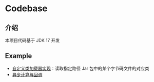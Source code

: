 # Codebase
## 介绍
本项目代码基于 JDK 17 开发
## Example
- [自定义类加载器实现](/src/main/java/org/muieer/java/jvm/CustomClassLoader.java)：读取指定路径 Jar 包中的某个字节码文件的对应类
- [异步计算与回调](/src/main/java/org/muieer/java/concurrent/async/CompletableFutureExample.java)
